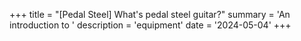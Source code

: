 +++
title = "[Pedal Steel] What's pedal steel guitar?"
summary = 'An introduction to '
description = 'equipment'
date = '2024-05-04'
+++